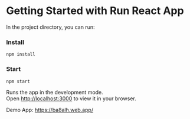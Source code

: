 # Getting Started with Run React App

In the project directory, you can run:

### Install

```
npm install
```

### Start

```
npm start
```

Runs the app in the development mode.\
Open [http://localhost:3000](http://localhost:3000) to view it in your browser.


Demo App:
https://ba8alh.web.app/
